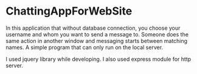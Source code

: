 # ChattingAppForWebSite

In this application that without database connection, you choose your username and whom you want to send a message to. 
Someone does the same action in another window and messaging starts between matching names.
A simple program that can only run on the local server.


I used jquery library while developing. I also used express module for http server. 
